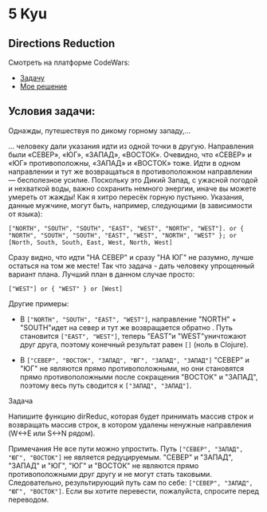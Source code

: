 5 Kyu
======
Directions Reduction
-------------------
Смотреть на платформе CodeWars:
* [Задачу](https://www.codewars.com/kata/550f22f4d758534c1100025a)
* [Мое решение](https://www.codewars.com/kata/reviews/5512f1242b34d80e9a00020e/groups/64ef8c6c6861c10001c934b6)

Условия задачи:
---------------
Однажды, путешествуя по дикому горному западу,…

… человеку дали указания идти из одной точки в другую. 
Направления были «СЕВЕР», «ЮГ», «ЗАПАД», «ВОСТОК». Очевидно, что «СЕВЕР» и «ЮГ» противоположны, «ЗАПАД» и «ВОСТОК» тоже.
Идти в одном направлении и тут же возвращаться в противоположном направлении — бесполезное усилие. 
Поскольку это Дикий Запад, с ужасной погодой и нехваткой воды, важно сохранить немного энергии, иначе вы можете умереть от жажды!
Как я хитро пересёк горную пустыню.
Указания, данные мужчине, могут быть, например, следующими (в зависимости от языка):

`["NORTH", "SOUTH", "SOUTH", "EAST", "WEST", "NORTH", "WEST"].
or
{ "NORTH", "SOUTH", "SOUTH", "EAST", "WEST", "NORTH", "WEST" };
or
[North, South, South, East, West, North, West]`

Сразу видно, что идти "НА СЕВЕР" и сразу "НА ЮГ" не разумно, лучше остаться на том же месте! 
Так что задача - дать человеку упрощенный вариант плана. Лучший план в данном случае просто:

`["WEST"]
or
{ "WEST" }
or
[West]`

Другие примеры:
* В `["NORTH", "SOUTH", "EAST", "WEST"]`, направление "NORTH" + "SOUTH"идет на север и тут же возвращается обратно .
Путь становится `["EAST", "WEST"]`, теперь "EAST"и "WEST"уничтожают друг друга, поэтому конечный результат равен `[]` (ноль в Clojure).

* В `["СЕВЕР", "ВОСТОК", "ЗАПАД", "ЮГ", "ЗАПАД", "ЗАПАД"]` "СЕВЕР" и "ЮГ" не являются прямо противоположными, но они становятся прямо противоположными после сокращения "ВОСТОК" и "ЗАПАД", поэтому весь путь сводится к `["ЗАПАД", "ЗАПАД"]`.

Задача

Напишите функцию dirReduc, которая будет принимать массив строк и возвращать массив строк, в котором удалены ненужные направления (W<->E или S<->N рядом).

Примечания
Не все пути можно упростить. Путь `["СЕВЕР", "ЗАПАД", "ЮГ", "ВОСТОК"]` не является редуцируемым. "СЕВЕР" и "ЗАПАД", "ЗАПАД" и "ЮГ", "ЮГ" и "ВОСТОК" не являются прямо противоположными друг другу и не могут стать таковыми. 
Следовательно, результирующий путь сам по себе: `["СЕВЕР", "ЗАПАД", "ЮГ", "ВОСТОК"]`.
Если вы хотите перевести, пожалуйста, спросите перед переводом.
